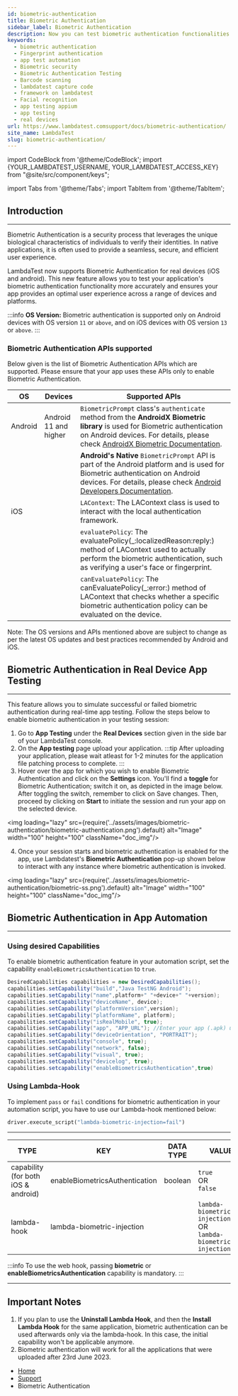 ```yaml
---
id: biometric-authentication
title: Biometric Authentication
sidebar_label: Biometric Authentication
description: Now you can test biometric authentication functionalities such as fingerprint or face recognition in your app on LambdaTest Real Device Cloud Platform with 3000+ real mobile devices.
keywords:
  - biometric authentication
  - Fingerprint authentication
  - app test automation
  - Biometric security
  - Biometric Authentication Testing
  - Barcode scanning
  - lambdatest capture code
  - framework on lambdatest
  - Facial recognition
  - app testing appium
  - app testing
  - real devices
url: https://www.lambdatest.comsupport/docs/biometric-authentication/
site_name: LambdaTest
slug: biometric-authentication/
---
```


import CodeBlock from '@theme/CodeBlock';
import {YOUR_LAMBDATEST_USERNAME, YOUR_LAMBDATEST_ACCESS_KEY} from "@site/src/component/keys";

import Tabs from '@theme/Tabs';
import TabItem from '@theme/TabItem';

<script type="application/ld+json"
      dangerouslySetInnerHTML={{ __html: JSON.stringify({
       "@context": "https://schema.org",
        "@type": "BreadcrumbList",
        "itemListElement": [{
          "@type": "ListItem",
          "position": 1,
          "name": "Home",
          "item": "https://www.lambdatest.com"
        },{
          "@type": "ListItem",
          "position": 2,
          "name": "Support",
          "item": "https://www.lambdatest.com/support/docs/"
        },{
          "@type": "ListItem",
          "position": 3,
          "name": "Biometric Authentication",
          "item": "https://www.lambdatest.com/support/docs/biometric-authentication/"
        }]
      })
    }}
></script>

## Introduction
---

Biometric Authentication is a security process that leverages the unique biological characteristics of individuals to verify their identities. In native applications, it is often used to provide a seamless, secure, and efficient user experience. 

<div className="ytframe"> 
<div className="youtube" data-embed="32e7bBHiYKg">
    <div className="play-button"></div>
</div>
</div>

LambdaTest now supports Biometric Authentication for real devices (iOS and android). This new feature allows you to test your application's biometric authentication functionality more accurately and ensures your app provides an optimal user experience across a range of devices and platforms.

:::info
**OS Version:** Biometric authentication is supported only on Android devices with OS version `11` or `above`, and on iOS devices with OS version `13` or `above`.
:::

### Biometric Authentication APIs supported

Below given is the list of Biometric Authentication APIs which are supported. Please ensure that your app uses these APIs only to enable Biometric Authentication.

| OS                  | Devices                                 | Supported APIs   |
| -------------------- | ------------------------------ | ----------------- |
| Android        | Android 11 and higher      | `BiometricPrompt` class's `authenticate` method from the **AndroidX Biometric library** is used for Biometric authentication on Android devices. For details, please check [AndroidX Biometric Documentation](https://developer.android.com/jetpack/androidx/releases/biometric). |
|  |  | **Android's Native** `BiometricPrompt` API is part of the Android platform and is used for Biometric authentication on Android devices. For details, please check [Android Developers Documentation](https://developer.android.com/reference/android/hardware/biometrics/BiometricPrompt). |
|iOS||`LAContext`: The LAContext class is used to interact with the local authentication framework.|
|||`evaluatePolicy`: The evaluatePolicy(_:localizedReason:reply:) method of LAContext used to actually perform the biometric authentication, such as verifying a user's face or fingerprint.
|||`canEvaluatePolicy`: The canEvaluatePolicy(_:error:) method of LAContext that checks whether a specific biometric authentication policy can be evaluated on the device.


Note: The OS versions and APIs mentioned above are subject to change as per the latest OS updates and best practices recommended by Android and iOS.
## Biometric Authentication in Real Device App Testing

----

This feature allows you to simulate successful or failed biometric authentication during real-time app testing. Follow the steps below to enable biometric authentication in your testing session:

1. Go to **App Testing** under the **Real Devices** section given in the side bar of your LambdaTest console.
2. On the **App testing** page upload your application.
:::tip
After uploading your application, please wait atleast for 1-2 minutes for the application file patching process to complete.
:::
3. Hover over the app for which you wish to enable Biometric Authentication and click on the **Settings** icon. You'll find a **toggle** for Biometric Authentication; switch it on, as depicted in the image below. After toggling the switch, remember to click on Save changes. Then, proceed by clicking on **Start** to initiate the session and run your app on the selected device.

<img loading="lazy" src={require('../assets/images/biometric-authentication/biometric-authentication.png').default} alt="Image" width="100" height="100" className="doc_img"/>

4. Once your session starts and biometric authentication is enabled for the app, use Lambdatest's **Biometric Authentication** pop-up shown below to interact with any instance where biometric authentication is invoked.

<img loading="lazy" src={require('../assets/images/biometric-authentication/biometric-ss.png').default} alt="Image" width="100" height="100" className="doc_img"/>


## Biometric Authentication in App Automation
---
### Using desired Capabilities 

To enable biometric authentication feature in your automation script, set the capability `enableBiometricsAuthentication` to `true`.

```java
DesiredCapabilities capabilities = new DesiredCapabilities();
capabilities.setCapability("build","Java TestNG Android");
capabilities.setCapability("name",platform+" "+device+" "+version);
capabilities.setCapability("deviceName", device);
capabilities.setCapability("platformVersion",version);
capabilities.setCapability("platformName", platform);
capabilities.setCapability("isRealMobile", true);
capabilities.setCapability("app", "APP_URL"); //Enter your app (.apk) url
capabilities.setCapability("deviceOrientation", "PORTRAIT");
capabilities.setCapability("console", true);
capabilities.setCapability("network", false);
capabilities.setCapability("visual", true);
capabilities.setCapability("devicelog", true);
capabilities.setcapability("enableBiometricsAuthentication",true)
```


### Using Lambda-Hook

To implement `pass` or `fail` conditions for biometric authentication in your automation script, you have to use our Lambda-hook mentioned below:

```python
driver.execute_script("lambda-biometric-injection=fail")
```
-----

| TYPE          | KEY                           | DATA TYPE| VALUES                                      |
| ------------- | ----------------------------- |-|------------------------------------------- |
| capability (for both iOS & android)|enableBiometricsAuthentication|boolean| `true` <br/> OR <br/> `false` 
| lambda-hook   | lambda-biometric-injection  || `lambda-biometric-injection=fail` <br/> OR <br/> `lambda-biometric-injection=pass` |

:::info
To use the web hook, passing **biometric** or **enableBiometricsAuthentication** capability is mandatory.
:::

-----
## Important Notes

1. If you plan to use the **Uninstall Lambda Hook**, and then the **Install Lambda Hook** for the same application, biometric authentication can be used afterwards only via the lambda-hook. In this case, the initial capability won't be applicable anymore.
2. Biometric authentication will work for all the applications that were uploaded after 23rd June 2023. 


<nav aria-label="breadcrumbs">
  <ul className="breadcrumbs">
    <li className="breadcrumbs__item">
      <a className="breadcrumbs__link" target="_self" href="https://www.lambdatest.com">
        Home
      </a>
    </li>
    <li className="breadcrumbs__item">
      <a className="breadcrumbs__link" target="_self" href="https://www.lambdatest.com/support/docs/">
        Support
      </a>
    </li>
    <li className="breadcrumbs__item breadcrumbs__item--active">
      <span className="breadcrumbs__link">
      Biometric Authentication
      </span>
    </li>
  </ul>
</nav>